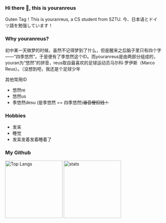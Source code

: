 ### Hi there 👋, this is youranreus
Guten Tag！This is youranreus, a CS student from SZTU. 今、日本语とドイツ語を勉强しています！

### Why youranreus?
初中某一天做梦的时候，虽然不记得梦到了什么，但是醒来之后脑子里只有四个字——“四季悠然”。于是便有了季悠然这个ID。而youranreus是由两部分组成的，youran为“悠然”的拼音，reus取自最喜欢的足球运动员马尔科·罗伊斯（Marco Reus）。（没想到吧，我还是个足球少年

其他常用ID
 - 悠然re
 - 悠然us
 - 季悠然desu (是季悠然 == 四季悠然)~~谐音梗扣钱！~~

### Hobbies
 - 发呆
 - 睡觉
 - 发呆发着发着睡着了

### My Github
<img src="https://github-readme-stats.vercel.app/api/top-langs/?username=youranreus&layout=compact&langs_count=8&theme=calm&role=OWNER,COLLABORATOR" alt="Top Langs" height="185px"/> <img src="https://github-readme-stats.vercel.app/api?username=youranreus&count_private=true&theme=calm&show_icons=true&include_all_commits=true&role=OWNER,ORGANIZATION_MEMBER,COLLABORATOR" alt="stats" height="185px">
<!--
**youranreus/youranreus** is a ✨ _special_ ✨ repository because its `README.md` (this file) appears on your GitHub profile.

Here are some ideas to get you started:

- 🔭 I’m currently working on ...
- 🌱 I’m currently learning ...
- 👯 I’m looking to collaborate on ...
- 🤔 I’m looking for help with ...
- 💬 Ask me about ...
- 📫 How to reach me: ...
- 😄 Pronouns: ...
- ⚡ Fun fact: ...
-->
